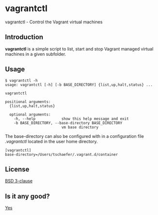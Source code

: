 # vagrantctl
vagrantctl - Control the Vagrant virtual machines

## Introduction
**vagrantctl** is a simple script to list, start and stop Vagrant managed virtual
machines in a given subfolder.

## Usage
```
$ vagrantctl -h
usage: vagrantctl [-h] [-b BASE_DIRECTORY] {list,up,halt,status} ...

vagrantctl

positional arguments:
  {list,up,halt,status}

  optional arguments:
    -h, --help            show this help message and exit
    -b BASE_DIRECTORY, --base-directory BASE_DIRECTORY
                          vm base directory
```

The base-directory can also be configured with in a configuration file
*.vagrantctl* located in the user home directory.
```
[vagrantctl]
base-directory=/Users/tschaefer/.vagrant.d/container
```

## License

[BSD 3-clause](http://choosealicense.com/licenses/bsd-3-clause/)

## Is it any good?

[Yes](https://news.ycombinator.com/item?id=3067434)

